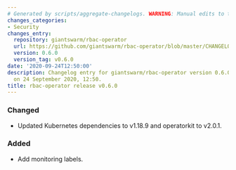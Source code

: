 ```yaml
---
# Generated by scripts/aggregate-changelogs. WARNING: Manual edits to this files will be overwritten.
changes_categories:
- Security
changes_entry:
  repository: giantswarm/rbac-operator
  url: https://github.com/giantswarm/rbac-operator/blob/master/CHANGELOG.md#060---2020-09-24
  version: 0.6.0
  version_tag: v0.6.0
date: '2020-09-24T12:50:00'
description: Changelog entry for giantswarm/rbac-operator version 0.6.0, published
  on 24 September 2020, 12:50.
title: rbac-operator release v0.6.0
---
```


### Changed
- Updated Kubernetes dependencies to v1.18.9 and operatorkit to v2.0.1.
### Added
- Add monitoring labels.
